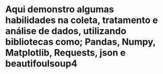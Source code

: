 # Aqui demonstro algumas habilidades na coleta, tratamento e análise de dados, utilizando bibliotecas como; Pandas, Numpy, Matplotlib, Requests, json e  beautifoulsoup4
